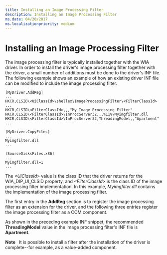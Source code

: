 ```yaml
---
title: Installing an Image Processing Filter
description: Installing an Image Processing Filter
ms.date: 04/20/2017
ms.localizationpriority: medium
---
```


# Installing an Image Processing Filter





The image processing filter is typically installed together with the WIA driver. In order to install the driver's image processing filter together with the driver, a small number of additions must be done to the driver's INF file. The following example shows an example of how an existing driver INF file can be modified to include the image processing filter.

```INF
[MyDriver.AddReg]
...
HKCR,CLSID\<UiClassId>\shellex\ImageProcessingFilter\<FilterClassId>
...
HKCR,CLSID\<FilterClassId>,,,"My Image Processing Filter"
HKCR,CLSID\<FilterClassId>\InProcServer32,,,%11%\Myimgfilter.dll
HKCR,CLSID\<FilterClassId>\InProcServer32,ThreadingModel,,"Apartment"
...

[MyDriver.CopyFiles]
...
Myimgfilter.dll
...

[SourceDisksFiles.x86]
...
Myimgfilter.dll=1
...
```

The *&lt;UiClassId&gt;* value is the class ID that the driver returns for the WIA\_DIP\_UI\_CLSID property, and *&lt;FilterClassId&gt;* is the class ID of the image processing filter implementation. In this example, *Myimgfilter.dll* contains the implementation of the image processing filter.

The first entry in the **AddReg** section is to register the image processing filter as an extension for the driver, and the following three entries register the image processing filter as a COM component.

As shown in the preceding example INF snippet, the recommended **ThreadingModel** value in the image processing filter's INF file is **Apartment**.

**Note**   It is possible to install a filter after the installation of the driver is complete--for example, as a value-added component.

 

 

 





